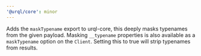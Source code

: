 ```yaml
---
'@urql/core': minor
---
```


Adds the `maskTypename` export to urql-core, this deeply masks typenames from the given payload.
Masking `__typename` properties is also available as a `maskTypename` option on the `Client`. Setting this to true will
strip typenames from results.
